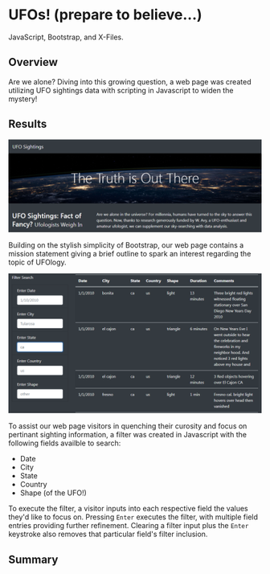 # UFOs! (prepare to believe...)
JavaScript, Bootstrap, and X-Files.

## Overview
Are we alone? Diving into this growing question, a web page was created utilizing UFO sightings data with scripting in Javascript to widen the mystery!

## Results
![](/Resources/Fig1.png)

Building on the stylish simplicity of Bootstrap, our web page contains a mission statement giving a brief outline to spark an interest regarding the topic of UFOlogy.

![](/Resources/Fig2.png)

To assist our web page visitors in quenching their curosity and focus on pertinant sighting information, a filter was created in Javascript with the following fields availble to search:
* Date
* City
* State
* Country
* Shape (of the UFO!)

To execute the filter, a visitor inputs into each respective field the values they'd like to focus on. Pressing `Enter` executes the filter, with multiple field entries providing further refinement. Clearing a filter input plus the `Enter` keystroke also removes that particular field's filter inclusion.

## Summary
